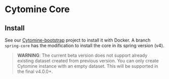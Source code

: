 # Cytomine Core

## Install

See our [Cytomine-bootstrap](https://github.com/cytomine/Cytomine-bootstrap) project to install it with Docker.
A branch `spring-core` has the modification to install the core in its spring version (v4).

>  **WARNING**: The current beta version does not support already existing dataset created from previous version. You can only create Cytomine instance with an empty dataset. 
> This will be supported in the final v4.0.0+.
